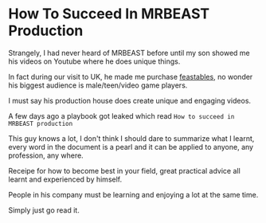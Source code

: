 
# How To Succeed In MRBEAST Production

Strangely, I had never heard of MRBEAST before until my son showed me his videos on Youtube where he does unique things.

In fact during our visit to UK, he made me purchase [feastables](https://feastables.com/), no wonder his biggest audience is male/teen/video game players.

I must say his production house does create unique and engaging videos.

A few days ago a playbook got leaked which read `How to succeed in MRBEAST production`

This guy knows a lot, I don't think I should dare to summarize what I learnt, every word in the document is a pearl and it can be applied to anyone, any profession, any where.

Receipe for how to become best in your field, great practical advice all learnt and experienced by himself.

People in his company must be learning and enjoying a lot at the same time.

Simply just go read it.
